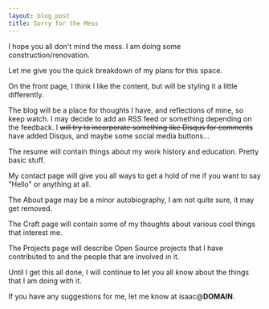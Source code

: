 ```yaml
---
layout: blog_post
title: Sorry for the Mess
---
```


I hope you all don't mind the mess. I am doing some construction/renovation.

Let me give you the quick breakdown of my plans for this space.

On the front page, I think I like the content, but will be styling it a little differently.

The blog will be a place for thoughts I have, and reflections of mine, so keep watch.
I may decide to add an RSS feed or something depending on the feedback.
I <del>will try to incorporate something like Disqus for comments</del> have added Disqus, and maybe some
social media buttons...

The resume will contain things about my work history and education. Pretty
basic stuff.

My contact page will give you all ways to get a hold of me if you want to say
"Hello" or anything at all.

The About page may be a minor autobiography, I am not quite sure, it may get removed.

The Craft page will contain some of my thoughts about various cool things that
interest me.

The Projects page will describe Open Source projects that I have contributed to
and the people that are involved in it.

Until I get this all done, I will continue to let you all know about the things
that I am doing with it.

If you have any suggestions for me, let me know at isaac@__DOMAIN__.
